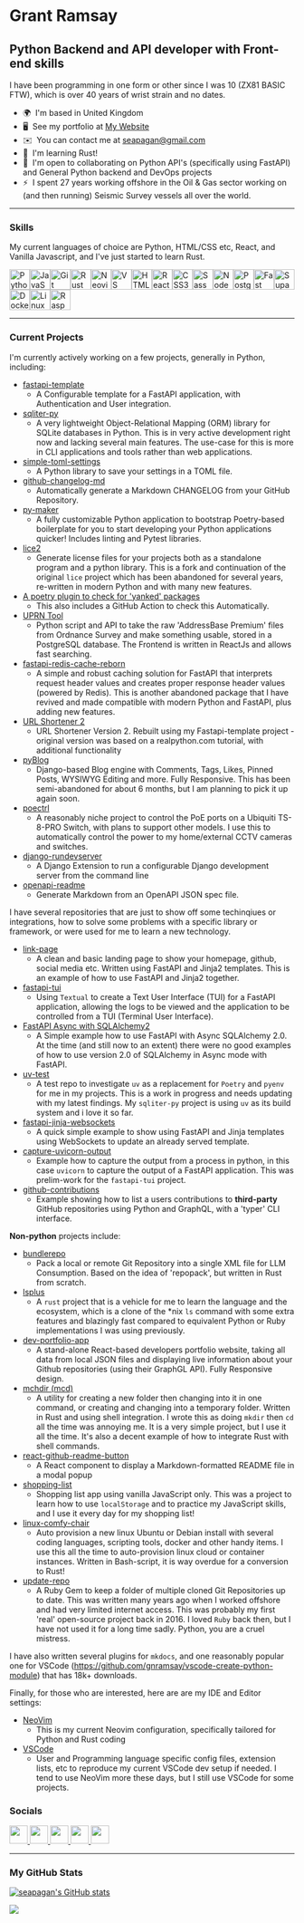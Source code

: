 # Grant Ramsay

## Python Backend and API developer with Front-end skills

I have been programming in one form or other since I was 10 (ZX81 BASIC FTW),
which is over 40 years of wrist strain and no dates.

* 🌍  I'm based in United Kingdom
* 🖥️  See my portfolio at [My Website](http://www.gnramsay.com)
* ✉️  You can contact me at [seapagan@gmail.com](mailto:seapagan@gmail.com)
* 🧠  I'm learning Rust!
* 🤝  I'm open to collaborating on Python API's (specifically using FastAPI) and General Python backend and DevOps projects
* ⚡  I spent 27 years working offshore in the Oil & Gas sector working on (and then running) Seismic Survey vessels all over the world.

---

### Skills

My current languages of choice are Python, HTML/CSS etc, React, and Vanilla
Javascript, and I've just started to learn Rust.

<p align="left">
<a href="https://www.python.org/" target="_blank" rel="noreferrer"><img src="https://raw.githubusercontent.com/danielcranney/readme-generator/main/public/icons/skills/python-colored.svg" width="36" height="36" alt="Python" /></a><a href="https://developer.mozilla.org/en-US/docs/Web/JavaScript" target="_blank" rel="noreferrer"><img src="https://raw.githubusercontent.com/danielcranney/readme-generator/main/public/icons/skills/javascript-colored.svg" width="36" height="36" alt="JavaScript" /></a><a href="https://git-scm.com/" target="_blank" rel="noreferrer"><img src="https://raw.githubusercontent.com/danielcranney/readme-generator/main/public/icons/skills/git-colored.svg" width="36" height="36" alt="Git" /></a><a href="https://www.rust-lang.org/" target="_blank" rel="noreferrer"><img src="https://raw.githubusercontent.com/danielcranney/readme-generator/main/public/icons/skills/rust-colored.svg" width="36" height="36" alt="Rust" /></a><a href="https://neovim.io/" target="_blank" rel="noreferrer"><img src="https://raw.githubusercontent.com/danielcranney/readme-generator/main/public/icons/skills/neovim.svg" width="36" height="36" alt="Neovim" /></a><a href="https://code.visualstudio.com/" target="_blank" rel="noreferrer"><img src="https://raw.githubusercontent.com/danielcranney/readme-generator/main/public/icons/skills/visualstudiocode.svg" width="36" height="36" alt="VS Code" /></a><a href="https://developer.mozilla.org/en-US/docs/Glossary/HTML5" target="_blank" rel="noreferrer"><img src="https://raw.githubusercontent.com/danielcranney/readme-generator/main/public/icons/skills/html5-colored.svg" width="36" height="36" alt="HTML5" /></a><a href="https://reactjs.org/" target="_blank" rel="noreferrer"><img src="https://raw.githubusercontent.com/danielcranney/readme-generator/main/public/icons/skills/react-colored.svg" width="36" height="36" alt="React" /></a><a href="https://www.w3.org/TR/CSS/#css" target="_blank" rel="noreferrer"><img src="https://raw.githubusercontent.com/danielcranney/readme-generator/main/public/icons/skills/css3-colored.svg" width="36" height="36" alt="CSS3" /></a><a href="https://sass-lang.com/" target="_blank" rel="noreferrer"><img src="https://raw.githubusercontent.com/danielcranney/readme-generator/main/public/icons/skills/sass-colored.svg" width="36" height="36" alt="Sass" /></a><a href="https://nodejs.org/en/" target="_blank" rel="noreferrer"><img src="https://raw.githubusercontent.com/danielcranney/readme-generator/main/public/icons/skills/nodejs-colored.svg" width="36" height="36" alt="NodeJS" /></a><a href="https://www.postgresql.org/" target="_blank" rel="noreferrer"><img src="https://raw.githubusercontent.com/danielcranney/readme-generator/main/public/icons/skills/postgresql-colored.svg" width="36" height="36" alt="PostgreSQL" /></a><a href="https://fastapi.tiangolo.com/" target="_blank" rel="noreferrer"><img src="https://raw.githubusercontent.com/danielcranney/readme-generator/main/public/icons/skills/fastapi-colored.svg" width="36" height="36" alt="Fast API" /></a><a href="https://supabase.io/" target="_blank" rel="noreferrer"><img src="https://raw.githubusercontent.com/danielcranney/readme-generator/main/public/icons/skills/supabase-colored.svg" width="36" height="36" alt="Supabase" /></a><a href="https://www.docker.com/" target="_blank" rel="noreferrer"><img src="https://raw.githubusercontent.com/danielcranney/readme-generator/main/public/icons/skills/docker-colored.svg" width="36" height="36" alt="Docker" /></a><a href="https://www.linux.org" target="_blank" rel="noreferrer"><img src="https://raw.githubusercontent.com/danielcranney/readme-generator/main/public/icons/skills/linux-colored.svg" width="36" height="36" alt="Linux" /></a><a href="https://www.raspberrypi.org/" target="_blank" rel="noreferrer"><img src="https://raw.githubusercontent.com/danielcranney/readme-generator/main/public/icons/skills/raspberrypi-colored.svg" width="36" height="36" alt="Raspberry Pi" /></a>
</p>

---

### Current Projects

I'm currently actively working on a few projects, generally in Python,
including:

* [fastapi-template](https://github.com/seapagan/fastapi-template)
  * A Configurable template for a FastAPI application, with Authentication and
  User integration.
* [sqliter-py](https://github.com/seapagan/sqliter-py)
  * A very lightweight Object-Relational Mapping (ORM) library for SQLite
    databases in Python. This is in very active development right now and
    lacking several main features. The use-case for this is more in CLI
    applications and tools rather than web applications.
* [simple-toml-settings](https://github.com/seapagan/simple-toml-settings)
  * A Python library to save your settings in a TOML file.
* [github-changelog-md](https://github.com/seapagan/github-changelog-md)
  * Automatically generate a Markdown CHANGELOG from your GitHub Repository.
* [py-maker](https://github.com/seapagan/py-maker)
  * A fully customizable Python application to bootstrap Poetry-based
  boilerplate for you to start developing your Python applications quicker!
  Includes linting and Pytest libraries.
* [lice2](https://github.com/seapagan/lice2)
  * Generate license files for your
  projects both as a standalone program and a python library. This is a fork and
  continuation of the original `lice` project which has been abandoned for
  several years, re-written in modern Python and with many new features.
* [A poetry plugin to check for 'yanked'
  packages](https://github.com/seapagan/poetry-plugin-check-yanked)
  * This also includes a GitHub Action to check this Automatically.
* [UPRN Tool](https://github.com/seapagan/uprn-mangle)
  * Python script and API to take the raw 'AddressBase Premium' files from
  Ordnance Survey and make something usable, stored in a PostgreSQL database.
  The Frontend is written in ReactJs and allows fast searching.
* [fastapi-redis-cache-reborn](https://github.com/seapagan/fastapi-redis-cache-reborn)
  * A simple and robust caching solution for FastAPI that interprets request
    header values and creates proper response header values (powered by Redis).
    This is another abandoned package that I have revived and made compatible
    with modern Python and FastAPI, plus adding new features.
* [URL Shortener 2](https://github.com/seapagan/url-shortener2)
  * URL Shortener Version 2. Rebuilt using my Fastapi-template project -
    original version was based on a realpython.com tutorial, with additional
    functionality
* [pyBlog](https://github.com/seapagan/pyBlog)
  * Django-based Blog engine with Comments, Tags, Likes, Pinned Posts, WYSIWYG
    Editing and more. Fully Responsive. This has been semi-abandoned for about 6
    months, but I am planning to pick it up again soon.
* [poectrl](https://github.com/seapagan/shopping-list)
  * A reasonably niche project to control the PoE ports on a Ubiquiti TS-8-PRO
    Switch, with plans to support other models. I use this to automatically
    control the power to my home/external CCTV cameras and switches.
* [django-rundevserver](https://github.com/seapagan/django-rundevserver)
  * A Django Extension to run a configurable Django development server from the
    command line
* [openapi-readme](https://github.com/seapagan/openapi-readme)
  * Generate Markdown from an OpenAPI JSON spec file.

I have several repositories that are just to show off some techinqiues or
integrations, how to solve some problems with a specific library or framework,
or were used for me to learn a new technology.

* [link-page](https://github.com/seapagan/link-page)
  * A clean and basic landing page to show your homepage, github, social media
    etc. Written using FastAPI and Jinja2 templates. This is an example of
    how to use FastAPI and Jinja2 together.
* [fastapi-tui](https://github.com/seapagan/fastapi-tui)
  * Using `Textual` to create a Text User Interface (TUI) for a FastAPI
    application, allowing the logs to be viewed and the application to be
    controlled from a TUI (Terminal User Interface).
* [FastAPI Async with SQLAlchemy2](https://github.com/seapagan/fastapi_async_sqlalchemy2_example)
  * A Simple example how to use FastAPI with Async SQLAlchemy 2.0. At the time
    (and still now to an extent) there were no good examples of how to use
    version 2.0 of SQLAlchemy in Async mode with FastAPI.
* [uv-test](https://github.com/seapagan/uv-test)
  * A test repo to investigate `uv` as a replacement for `Poetry` and `pyenv`
    for me in my projects. This is a work in progress and needs updating with my
    latest findings. My `sqliter-py` project is using `uv` as its build system
    and i love it so far.
* [fastapi-jinja-websockets](https://github.com/seapagan/fastapi-jinja-websockets)
  * A quick simple example to show using FastAPI and Jinja templates using
    WebSockets to update an already served template.
* [capture-uvicorn-output](https://github.com/seapagan/capture-uvicorn-output)
  * Example how to capture the output from a process in python, in this case
    `uvicorn` to capture the output of a FastAPI application. This was
    prelim-work for the `fastapi-tui` project.
* [github-contributions](https://github.com/seapagan/github-contributions)
  * Example showing how to list a users contributions to **third-party** GitHub
    repositories using Python and GraphQL, with a 'typer' CLI interface.

**Non-python** projects include:

* [bundlerepo](https://github.com/seapagan/bundle-repo)
  * Pack a local or remote Git Repository into a single XML file for LLM
    Consumption. Based on the idea of 'repopack', but written in Rust from
    scratch.
* [lsplus](https://github.com/seapagan/lsplus)
  * A `rust` project that is a vehicle for me to learn the language and the
    ecosystem, which is a clone of the *nix `ls` command with some extra
    features and blazingly fast compared to equivalent Python or Ruby
    implementations I was using previously.
* [dev-portfolio-app](https://github.com/seapagan/dev-portfolio-app)
  * A stand-alone React-based developers portfolio website, taking all data from
    local JSON files and displaying live information about your Github
    repositories (using their GraphGL API). Fully Responsive design.
* [mchdir (mcd)](https://github.com/seapagan/mchdir)
  * A utility for creating a new folder then changing into it in one command, or
    creating and changing into a temporary folder. Written in Rust and using
    shell integration. I wrote this as doing `mkdir` then `cd` all the time was
    annoying me. It is a very simple project, but I use it all the time. It's
    also a decent example of how to integrate Rust with shell commands.
* [react-github-readme-button](https://github.com/seapagan/react-github-readme-button)
  * A React component to display a Markdown-formatted README file in a modal popup
* [shopping-list](https://github.com/seapagan/shopping-list)
  * Shopping list app using vanilla JavaScript only. This was a project to
    learn how to use `localStorage` and to practice my JavaScript skills, and I
    use it every day for my shopping list!
* [linux-comfy-chair](https://github.com/seapagan/linux-comfy-chair)
  * Auto provision a new linux Ubuntu or Debian install with several coding
    languages, scripting tools, docker and other handy items. I use this all the
    time to auto-provision linux cloud or container instances. Written in
    Bash-script, it is way overdue for a conversion to Rust!
* [update-repo](https://github.com/seapagan/update_repo)
  * A Ruby Gem to keep a folder of multiple cloned Git Repositories up to date.
    This was written many years ago when I worked offshore and had very limited
    internet access. This was probably my first 'real' open-source project back
    in 2016. I loved `Ruby` back then, but I have not used it for a long time
    sadly. Python, you are a cruel mistress.

I have also written several plugins for `mkdocs`, and one reasonably popular one
for VSCode (<https://github.com/gnramsay/vscode-create-python-module>) that has
18k+ downloads.

Finally, for those who are interested, here are are my IDE and Editor settings:

* [NeoVim](https://github.com/seapagan/nvim-config)
  * This is my current Neovim configuration, specifically tailored for Python
    and Rust coding
* [VSCode](https://github.com/seapagan/vscode-setup)
  * User and Programming language specific config files, extension lists, etc to
    reproduce my current VSCode dev setup if needed. I tend to use NeoVim more
    these days, but I still use VSCode for some projects.

### Socials

<p align="left"> <a href="https://www.github.com/seapagan" target="_blank" rel="noreferrer"> <picture> <source media="(prefers-color-scheme: dark)" srcset="https://raw.githubusercontent.com/danielcranney/readme-generator/main/public/icons/socials/github-dark.svg" /> <source media="(prefers-color-scheme: light)" srcset="https://raw.githubusercontent.com/danielcranney/readme-generator/main/public/icons/socials/github.svg" /> <img src="https://raw.githubusercontent.com/danielcranney/readme-generator/main/public/icons/socials/github.svg" width="32" height="32" /> </picture> </a> <a href="https://www.linkedin.com/in/gnramsay" target="_blank" rel="noreferrer"> <picture> <source media="(prefers-color-scheme: dark)" srcset="https://raw.githubusercontent.com/danielcranney/readme-generator/main/public/icons/socials/linkedin-dark.svg" /> <source media="(prefers-color-scheme: light)" srcset="https://raw.githubusercontent.com/danielcranney/readme-generator/main/public/icons/socials/linkedin.svg" /> <img src="https://raw.githubusercontent.com/danielcranney/readme-generator/main/public/icons/socials/linkedin.svg" width="32" height="32" /> </picture> </a> <a href="http://www.medium.com/@seapagan" target="_blank" rel="noreferrer"> <picture> <source media="(prefers-color-scheme: dark)" srcset="https://raw.githubusercontent.com/danielcranney/readme-generator/main/public/icons/socials/medium-dark.svg" /> <source media="(prefers-color-scheme: light)" srcset="https://raw.githubusercontent.com/danielcranney/readme-generator/main/public/icons/socials/medium.svg" /> <img src="https://raw.githubusercontent.com/danielcranney/readme-generator/main/public/icons/socials/medium.svg" width="32" height="32" /> </picture> </a> <a href="https://www.x.com/gnramsay_dev" target="_blank" rel="noreferrer"> <picture> <source media="(prefers-color-scheme: dark)" srcset="https://raw.githubusercontent.com/danielcranney/readme-generator/main/public/icons/socials/twitter-dark.svg" /> <source media="(prefers-color-scheme: light)" srcset="https://raw.githubusercontent.com/danielcranney/readme-generator/main/public/icons/socials/twitter.svg" /> <img src="https://raw.githubusercontent.com/danielcranney/readme-generator/main/public/icons/socials/twitter.svg" width="32" height="32" /> </picture> </a> <a href="https://www.youtube.com/@seapagan" target="_blank" rel="noreferrer"> <picture> <source media="(prefers-color-scheme: dark)" srcset="https://raw.githubusercontent.com/danielcranney/readme-generator/main/public/icons/socials/youtube-dark.svg" /> <source media="(prefers-color-scheme: light)" srcset="https://raw.githubusercontent.com/danielcranney/readme-generator/main/public/icons/socials/youtube.svg" /> <img src="https://raw.githubusercontent.com/danielcranney/readme-generator/main/public/icons/socials/youtube.svg" width="32" height="32" /> </picture> </a></p>

---

### My GitHub Stats

<a href="http://www.github.com/seapagan"><img src="https://github-readme-stats.vercel.app/api?username=seapagan&show_icons=true&hide=&count_private=true&title_color=0891b2&text_color=ffffff&icon_color=0891b2&bg_color=1c1917&hide_border=true&show_icons=true" alt="seapagan's GitHub stats" /></a>

<a href="http://www.github.com/seapagan"><img src="/https://github-readme-streak-stats-two-peach.vercel.app?user=seapagan&stroke=ffffff&background=1c1917&ring=0891b2&fire=0891b2&currStreakNum=ffffff&currStreakLabel=0891b2&sideNums=ffffff&sideLabels=ffffff&dates=ffffff&hide_border=true" /></a>
